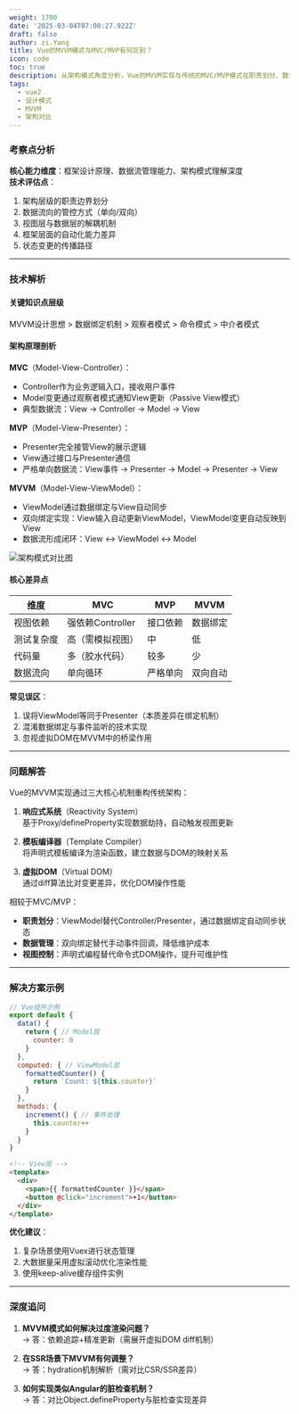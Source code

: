 ```yaml
---
weight: 1700
date: '2025-03-04T07:00:27.922Z'
draft: false
author: zi.Yang
title: Vue的MVVM模式与MVC/MVP有何区别？
icon: code
toc: true
description: 从架构模式角度分析，Vue的MVVM实现与传统的MVC/MVP模式在职责划分、数据流管理和视图控制等方面有哪些核心差异？
tags:
  - vue2
  - 设计模式
  - MVVM
  - 架构对比
---
```


### 考察点分析

**核心能力维度**：框架设计原理、数据流管理能力、架构模式理解深度  
**技术评估点**：

1. 架构层级的职责边界划分
2. 数据流向的管控方式（单向/双向）
3. 视图层与数据层的解耦机制
4. 框架层面的自动化能力差异
5. 状态变更的传播路径

---

### 技术解析

#### 关键知识点层级

MVVM设计思想 > 数据绑定机制 > 观察者模式 > 命令模式 > 中介者模式

#### 架构原理剖析

**MVC**（Model-View-Controller）：

- Controller作为业务逻辑入口，接收用户事件
- Model变更通过观察者模式通知View更新（Passive View模式）
- 典型数据流：View -> Controller -> Model -> View

**MVP**（Model-View-Presenter）：

- Presenter完全接管View的展示逻辑
- View通过接口与Presenter通信
- 严格单向数据流：View事件 -> Presenter -> Model -> Presenter -> View

**MVVM**（Model-View-ViewModel）：

- ViewModel通过数据绑定与View自动同步
- 双向绑定实现：View输入自动更新ViewModel，ViewModel变更自动反映到View
- 数据流形成闭环：View ↔ ViewModel ↔ Model

![架构模式对比图](https://example.com/mvvm-mvc.png)

#### 核心差异点

| 维度        | MVC           | MVP  | MVVM  |
|-------------|---------------|------|-------|
| 视图依赖    | 强依赖Controller | 接口依赖 | 数据绑定 |
| 测试复杂度  | 高（需模拟视图）| 中   | 低     |
| 代码量      | 多（胶水代码） | 较多 | 少    |
| 数据流向    | 单向循环      | 严格单向 | 双向自动 |

**常见误区**：

1. 误将ViewModel等同于Presenter（本质差异在绑定机制）
2. 混淆数据绑定与事件监听的技术实现
3. 忽视虚拟DOM在MVVM中的桥梁作用

---

### 问题解答

Vue的MVVM实现通过三大核心机制重构传统架构：

1. **响应式系统**（Reactivity System）  
   基于Proxy/defineProperty实现数据劫持，自动触发视图更新

2. **模板编译器**（Template Compiler）  
   将声明式模板编译为渲染函数，建立数据与DOM的映射关系

3. **虚拟DOM**（Virtual DOM）  
   通过diff算法比对变更差异，优化DOM操作性能

相较于MVC/MVP：

- **职责划分**：ViewModel替代Controller/Presenter，通过数据绑定自动同步状态
- **数据管理**：双向绑定替代手动事件回调，降低维护成本
- **视图控制**：声明式编程替代命令式DOM操作，提升可维护性

---

### 解决方案示例

```javascript
// Vue组件示例
export default {
  data() {
    return { // Model层
      counter: 0 
    }
  },
  computed: { // ViewModel层
    formattedCounter() {
      return `Count: ${this.counter}`
    }
  },
  methods: {
    increment() { // 事件处理
      this.counter++ 
    }
  }
}
```

```html
<!-- View层 -->
<template>
  <div>
    <span>{{ formattedCounter }}</span>
    <button @click="increment">+1</button>
  </div>
</template>
```

**优化建议**：

1. 复杂场景使用Vuex进行状态管理
2. 大数据量采用虚拟滚动优化渲染性能
3. 使用keep-alive缓存组件实例

---

### 深度追问

1. **MVVM模式如何解决过度渲染问题？**  
   → 答：依赖追踪+精准更新（需展开虚拟DOM diff机制）

2. **在SSR场景下MVVM有何调整？**  
   → 答：hydration机制解析（需对比CSR/SSR差异）

3. **如何实现类似Angular的脏检查机制？**  
   → 答：对比Object.defineProperty与脏检查实现差异
